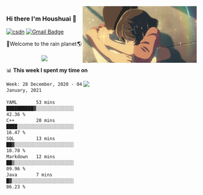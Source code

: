 <img  align='right' height="150" src="https://github.com/LikeRainDay/LikeRainDay/blob/master/pic/img_rain_1.gif?raw=true">



### Hi there I'm Houshuai :lemon:

[![csdn](https://img.shields.io/badge/-csdn-c14438?style=flat-square&logo=c&logoColor=white)](https://blog.csdn.net/qq_15807167)
[![Gmail Badge](https://img.shields.io/badge/-gmail-c14438?style=flat-square&logo=Gmail&logoColor=white&link=mailto:houshuai0816@gmail.com)](mailto:houshuai0816@gmail.com)

🚀Welcome to the rain planet🌎

<center>
<img align='center'  src="https://source.unsplash.com/random/1200x600">
</center>

📊 **This week I spent my time on**

<img align='right'   width="300" src="https://github-readme-stats.vercel.app/api?username=LikeRainDay&show_icons=true&title_color=fff&icon_color=79ff97&text_color=9f9f9f&bg_color=151515">

<!--START_SECTION:waka-->
```text
Week: 28 December, 2020 - 04 January, 2021

YAML       53 mins         ██████████▓░░░░░░░░░░░░░░   42.36 % 
C++        20 mins         ████░░░░░░░░░░░░░░░░░░░░░   16.47 % 
SQL        13 mins         ██▓░░░░░░░░░░░░░░░░░░░░░░   10.70 % 
Markdown   12 mins         ██▒░░░░░░░░░░░░░░░░░░░░░░   09.96 % 
Java       7 mins          █▓░░░░░░░░░░░░░░░░░░░░░░░   06.23 % 
```
<!--END_SECTION:waka-->
